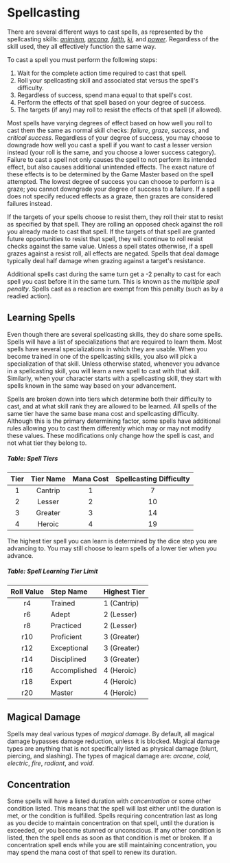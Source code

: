 # Spellcasting

There are several different ways to cast spells, as represented by the spellcasting skills: [*animism*](/Fantasy/Skills.md#animism-res), [*arcana*](/Fantasy/Skills.md#arcana-int), [*faith*](/Fantasy/Skills.md#faith-res), [*ki*](/Fantasy/Skills.md#ki), and [*power*](/Fantasy/Skills.md#power-res). Regardless of the skill used, they all effectively function the same way.

To cast a spell you must perform the following steps:

1. Wait for the complete action time required to cast that spell.
2. Roll your spellcasting skill and associated stat versus the spell's difficulty.
3. Regardless of success, spend mana equal to that spell's cost.
4. Perform the effects of that spell based on your degree of success.
5. The targets (if any) may roll to resist the effects of that spell (if allowed).

Most spells have varying degrees of effect based on how well you roll to cast them the same as normal skill checks: *failure*, *graze*, *success*, and *critical success*. Regardless of your degree of success, you may choose to downgrade how well you cast a spell if you want to cast a lesser version instead (your roll is the same, and you choose a lower success category). Failure to cast a spell not only causes the spell to not perform its intended effect, but also causes additional unintended effects. The exact nature of these effects is to be determined by the Game Master based on the spell attempted. The lowest degree of success you can choose to perform is a graze; you cannot downgrade your degree of success to a failure. If a spell does not specify reduced effects as a graze, then grazes are considered failures instead.

If the targets of your spells choose to resist them, they roll their stat to resist as specified by that spell. They are rolling an opposed check against the roll you already made to cast that spell. If the targets of that spell are granted future opportunities to resist that spell, they will continue to roll resist checks against the same value. Unless a spell states otherwise, if a spell grazes against a resist roll, all effects are negated. Spells that deal damage typically deal half damage when grazing against a target's resistance.

Additional spells cast during the same turn get a -2 penalty to cast for each spell you cast before it in the same turn. This is known as the *multiple spell penalty*. Spells cast as a reaction are exempt from this penalty (such as by a readied action).

## Learning Spells

Even though there are several spellcasting skills, they do share some spells. Spells will have a list of specializations that are required to learn them. Most spells have several specializations in which they are usable. When you become trained in one of the spellcasting skills, you also will pick a specialization of that skill. Unless otherwise stated, whenever you advance in a spellcasting skill, you will learn a new spell to cast with that skill. Similarly, when your character starts with a spellcasting skill, they start with spells known in the same way based on your advancement.

Spells are broken down into tiers which determine both their difficulty to cast, and at what skill rank they are allowed to be learned. All spells of the same tier have the same base mana cost and spellcasting difficulty. Although this is the primary determining factor, some spells have additional rules allowing you to cast them differently which may or may not modify these values. These modifications only change how the spell is cast, and not what tier they belong to.

##### Table: Spell Tiers
| Tier | Tier Name | Mana Cost | Spellcasting Difficulty |
|:-:|:-:|:-:|:-:|
| 1 | Cantrip | 1 | 7 |
| 2 | Lesser | 2 | 10 |
| 3 | Greater | 3 | 14 |
| 4 | Heroic | 4 | 19 |

The highest tier spell you can learn is determined by the dice step you are advancing to. You may still choose to learn spells of a lower tier when you advance.

##### Table: Spell Learning Tier Limit
| Roll Value | Step Name | Highest Tier |
|:-:|:-|:-|
| r4 | Trained | 1 (Cantrip) |
| r6 | Adept | 2 (Lesser) |
| r8 | Practiced | 2 (Lesser) |
| r10 | Proficient | 3 (Greater) |
| r12 | Exceptional | 3 (Greater) |
| r14 | Disciplined | 3 (Greater) |
| r16 | Accomplished | 4 (Heroic) |
| r18 | Expert | 4 (Heroic) |
| r20 | Master | 4 (Heroic) |

## Magical Damage

Spells may deal various types of *magical damage*. By default, all magical damage bypasses damage reduction, unless it is blocked. Magical damage types are anything that is not specifically listed as physical damage (blunt, piercing, and slashing). The types of magical damage are: *arcane*, *cold*, *electric*, *fire*, *radiant*, and *void*.

## Concentration

Some spells will have a listed duration with *concentration* or some other condition listed. This means that the spell will last either until the duration is met, or the condition is fulfilled. Spells requiring concentration last as long as you decide to maintain concentration on that spell, until the duration is exceeded, or you become stunned or unconscious. If any other condition is listed, then the spell ends as soon as that condition is met or broken. If a concentration spell ends while you are still maintaining concentration, you may spend the mana cost of that spell to renew its duration.